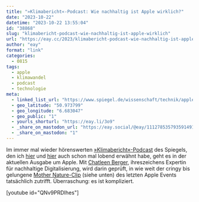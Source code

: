 ```yaml
---
title: "»Klimabericht«-Podcast: Wie nachhaltig ist Apple wirklich?"
date: "2023-10-22"
datetime: "2023-10-22 13:55:04"
id: "38868"
slug: "klimabericht-podcast-wie-nachhaltig-ist-apple-wirklich"
url: "https://eay.cc/2023/klimabericht-podcast-wie-nachhaltig-ist-apple-wirklich/"
author: "eay"
format: "link"
categories:
  - 0815
tags:
  - apple
  - klimawandel
  - podcast
  - technologie
meta:
  - linked_list_url: "https://www.spiegel.de/wissenschaft/technik/apple-wie-nachhaltig-ist-das-unternehmen-wirklich-podcast-a-81b4051d-758f-4300-b46c-c9c250d2ef42"
  - geo_latitude: "50.973799"
  - geo_longitude: "6.683047"
  - geo_public: "1"
  - yourls_shorturl: "https://eay.li/3o9"
  - _share_on_mastodon_url: "https://eay.social/@eay/111278535793591491"
  - _share_on_mastodon: "1"
---
```


Im immer mal wieder hörenswerten [»Klimabericht«-Podcast](https://www.spiegel.de/thema/klimabericht-podcast/) des Spiegels, den ich [hier](https://eay.cc/2021/podcast-wie-uns-die-klimakrise-krank-macht/) und [hier](https://eay.cc/2021/klimabericht-podcast-sollen-wir-die-sonne-verdunkeln/) auch schon mal lobend erwähnt habe, geht es in der aktuellen Ausgabe um Apple. Mit [Chatleen Berger](https://cathleenberger.com/about/), ihreszeichens Expertin für nachhaltige Digitalisierung, wird darin geprüft, in wie weit der cringy bis gelungene [Mother Nature-Clip](https://youtu.be/QNv9PRDIhes) (siehe unten) des letzten Apple Events tatsächlich zutrifft. Überraschung: es ist kompliziert.

\[youtube id="QNv9PRDIhes"\]
